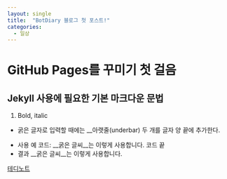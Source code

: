 ```yaml
---
layout: single
title:  "BotDiary 블로그 첫 포스트!"
categories:
  - 일상
---
```


# GitHub Pages를 꾸미기 첫 걸음

## Jekyll 사용에 필요한 기본 마크다운 문법

1. Bold, italic
* 굵은 글자로 입력할 때에는 __아랫줄(underbar) 두 개를 글자 양 끝에 추가한다.
- 사용 예
코드:
  __굵은 글씨__는 이렇게 사용합니다.
코드 끝
- 결과
__굵은 글씨__는 이렇게 사용합니다.



[테디노트](https://teddylee777.github.io/jekyll/Jekyll-%EC%82%AC%EC%9A%A9%EC%9D%84-%EC%9C%84%ED%95%9C-markdown-%EB%AC%B8%EB%B2%95)
